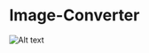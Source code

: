 # Image-Converter

![Alt text](/home/tvsetan/Code/Image-Converter/Samples/save.ppm?raw=false "grayscale")
